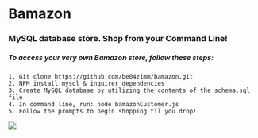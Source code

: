 # Bamazon
### MySQL database store. Shop from your Command Line!

##### To access your very own Bamazon store, follow these steps:
```
1. Git clone https://github.com/be04zimm/bamazon.git
2. NPM install mysql & inquirer dependencies
3. Create MySQL database by utilizing the contents of the schema.sql file
4. In command line, run: node bamazonCustomer.js
5. Follow the prompts to begin shopping til you drop!
```
![](bamazon_partial_function.gif)
